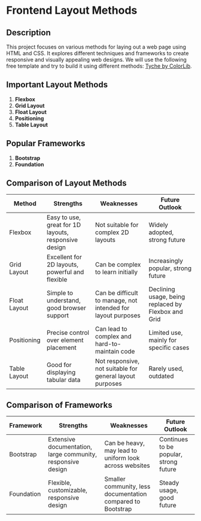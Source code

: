 # Frontend Layout Methods

## Description
This project focuses on various methods for laying out a web page using HTML and CSS. It explores different techniques and frameworks to create responsive and visually appealing web designs. We will use the following free template and try to build it using different methods: [Tyche by ColorLib](https://colorlibhub.com/tyche/).

## Important Layout Methods
1. **Flexbox**
2. **Grid Layout**
3. **Float Layout**
4. **Positioning**
5. **Table Layout**

## Popular Frameworks
1. **Bootstrap**
2. **Foundation**

## Comparison of Layout Methods

| Method       | Strengths                                                                 | Weaknesses                                                              | Future Outlook                          |
|--------------|--------------------------------------------------------------------------|-------------------------------------------------------------------------|-----------------------------------------|
| Flexbox      | Easy to use, great for 1D layouts, responsive design                     | Not suitable for complex 2D layouts                                      | Widely adopted, strong future           |
| Grid Layout  | Excellent for 2D layouts, powerful and flexible                          | Can be complex to learn initially                                       | Increasingly popular, strong future     |
| Float Layout | Simple to understand, good browser support                               | Can be difficult to manage, not intended for layout purposes            | Declining usage, being replaced by Flexbox and Grid |
| Positioning  | Precise control over element placement                                   | Can lead to complex and hard-to-maintain code                            | Limited use, mainly for specific cases  |
| Table Layout | Good for displaying tabular data                                         | Not responsive, not suitable for general layout purposes                | Rarely used, outdated                   |

## Comparison of Frameworks

| Framework   | Strengths                                                                 | Weaknesses                                                              | Future Outlook                          |
|-------------|--------------------------------------------------------------------------|-------------------------------------------------------------------------|-----------------------------------------|
| Bootstrap   | Extensive documentation, large community, responsive design              | Can be heavy, may lead to uniform look across websites                  | Continues to be popular, strong future  |
| Foundation  | Flexible, customizable, responsive design                                | Smaller community, less documentation compared to Bootstrap             | Steady usage, good future               |